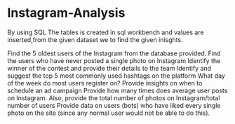 # Instagram-Analysis
By using SQL
The tables is created in sql workbench and values are inserted,from the given dataset we to find the given inisghts.

Find the 5 oldest users of the Instagram from the database provided.
Find the users who have never posted a single photo on Instagram
Identify the winner of the contest and provide their details to the team
Identify and suggest the top 5 most commonly used hashtags on the platform
What day of the week do most users register on? Provide insights on when to schedule an ad campaign
Provide how many times does average user posts on Instagram. Also, provide the total number of photos on Instagram/total number of users
Provide data on users (bots) who have liked every single photo on the site (since any normal user would not be able to do this).
